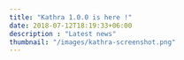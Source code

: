 ```yaml
---
title: "Kathra 1.0.0 is here !"
date: 2018-07-12T18:19:33+06:00
description : "Latest news"
thumbnail: "/images/kathra-screenshot.png"
---
```


